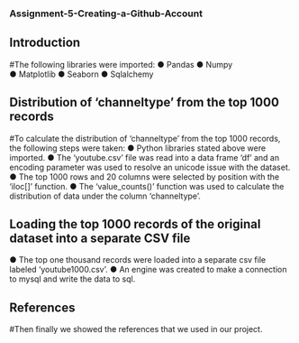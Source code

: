 ### Assignment-5-Creating-a-Github-Account
## Introduction
#The following libraries were imported:
●	Pandas
●	Numpy  
●	 Matplotlib
●	Seaborn
●	Sqlalchemy 
## Distribution of ‘channeltype’ from the top 1000 records
#To calculate the distribution of ‘channeltype’ from the top 1000 records, the following steps were taken:
●	Python libraries stated above were imported.
●	The ‘youtube.csv’ file was read into a data frame ‘df’ and an encoding parameter was used to resolve an unicode issue with the dataset. 
●	The top 1000 rows and 20 columns were selected by position with the ‘iloc[]’ function.
●	The ‘value_counts()’ function was used to calculate the distribution of data under the column ‘channeltype’.
## Loading the top 1000 records of the original dataset into a separate CSV file
●	The top one thousand records were loaded into a separate csv file labeled ‘youtube1000.csv’.
●	An engine was created to make a connection to mysql and write the data to sql.
## References
#Then finally we showed the references that we used in our project.
